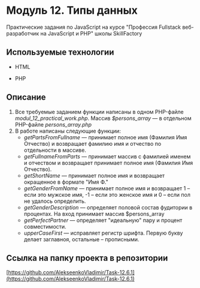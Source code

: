 # Модуль 12. Типы данных

Практические задания по JavaScript на курсе "Профессия Fullstack веб-разработчик на JavaScript и PHP"  школы SkillFactory

## Используемые технологии

* HTML

* PHP


## Описание

1. Все требуемые заданием функции написаны в одном PHP-файле _modul_12_practical_work.php_. Массив _$persons_array_ — в отдельном PHP-файле _persons_array.php_
2. В работе написаны следующие функции:
   * _getPartsFromFullname_ — принимает полное имя (Фамилия Имя Отчество) и возвращает фамилию имя и отчество по отдельности в массиве.
   * _getFullnameFromParts_ — принимает массив с фамилией именем и отчеством и возвращает принимает полное имя (Фамилия Имя Отчество).
   * _getShortName_ — принимает полное имя и возвращает окращенное в формате "Имя Ф."
   * _getGenderFromName_ — принимает полное имя и возвращает 1 – если это мужское имя, -1 – если это женское имя и 0 – если пол не удалось определить.
   * _getGenderDescription_ — определяет половой состав фудитории в процентах. На вход принимает массив $persons_array
   * _getPerfectPartner_ — определяет "идеальную" пару и процент совместимости.
   * _upperCaseFirst_ — исправляет регистр шрифта. Первую букву делает заглавноя, остальные – прописными.


## Ссылка на папку проекта в репозитории

[https://github.com/AlekseenkoVladimir/Task-12.6.1](https://github.com/AlekseenkoVladimir/Task-12.6.1)